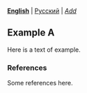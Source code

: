 **[English](README.md)** | [Русский](README-ru.md) | *[Add](/CONTRIBUTING.md#localization)* <!-- @l10n:h -->
## Example A

Here is a text of example.

### References

Some references here.
